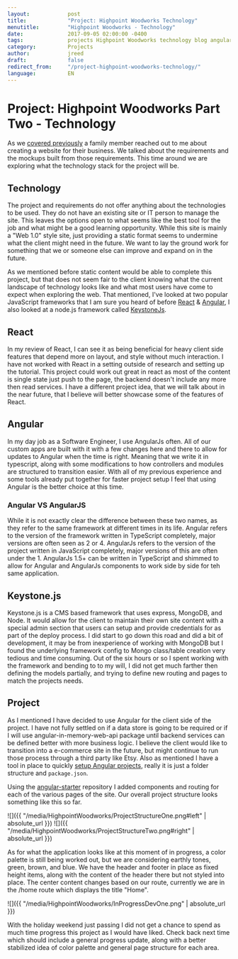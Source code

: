 ```yaml
---
layout:            post
title:             "Project: Highpoint Woodworks Technology"
menutitle:         "Highpoint Woodworks - Technology"
date:              2017-09-05 02:00:00 -0400
tags:              projects Highpoint Woodworks technology blog angular
category:          Projects
author:            jreed
draft:             false
redirect_from:     "/project-highpoint-woodworks-technology/"
language:          EN
---
```

# Project: Highpoint Woodworks Part Two - Technology
As we <a href="/blog/projects/Project-Highpoint-Woodworks-mockups">covered previously</a> a family member reached out to me about creating a website for their business. We talked about the requirements and the mockups built from those requirements. This time around we are exploring what the technology stack for the project will be.

## Technology
The project and requirements do not offer anything about the technologies to be used. They do not have an existing site or IT person to manage the site. This leaves the options open to what seems like the best tool for the job and what might be a good learning opportunity. While this site is mainly a "Web 1.0" style site, just providing a static format seems to undermine what the client might need in the future. We want to lay the ground work for something that we or someone else can improve and expand on in the future.

As we mentioned before static content would be able to complete this project, but that does not seem fair to the client knowing what the current landscape of technology looks like and what most users have come to expect when exploring the web. That mentioned, I've looked at two popular JavaScript frameworks that I am sure you heard of before [React](https://facebook.github.io/react/) & [Angular](https://angular.io/), I also looked at a node.js framework called [KeystoneJs](http://keystonejs.com/).

## React
In my review of React, I can see it as being beneficial for heavy client side features that depend more on layout, and style without much interaction. I have not worked with React in a setting outside of research and setting up the tutorial. This project could work out great in react as most of the content is single state just push to the page, the backend doesn't include any more then read services. I have a different project idea, that we will talk about in the near future, that I believe will better showcase some of the features of React.

## Angular
In my day job as a Software Engineer, I use AngularJs often. All of our custom apps are built with it with a few changes here and there to allow for updates to Angular when the time is right. Meaning that we write it in typescript, along with some modifications to how controllers and modules are structured to transition easier. With all of my previous experience and some tools already put together for faster project setup I feel that using Angular is the better choice at this time.

### Angular VS AngularJS
While it is not exactly clear the difference between these two names, as they refer to the same framework at different times in its life. Angular refers to the version of the framework written in TypeScript completely, major versions are often seen as 2 or 4. AngularJs refers to the version of the project written in JavaScript completely, major versions of this are often under the 1. AngularJs 1.5+ can be written in TypeScript and shimmed to allow for Angular and AngularJs components to work side by side for teh same application.

## Keystone.js
Keystone.js is a CMS based framework that uses express, MongoDB, and Node. It would allow for the client to maintain their own site content with a special admin section that users can setup and provide credentials for as part of the deploy process. I did start to go down this road and did a bit of development, it may be from inexperience of working with MongoDB but I found the underlying framework config to Mongo class/table creation very tedious and time consuming. Out of the six hours or so I spent working with the framework and bending to to my will, I did not get much farther then defining the models partially, and trying to define new routing and pages to match the projects needs.

## Project
As I mentioned I have decided to use Angular for the client side of the project. I have not fully settled on if a data store is going to be required or if I will use angular-in-memory-web-api package until backend services can be defined better with more business logic. I believe the client would like to transition into a e-commerce site in the future, but might continue to run those process through a third party like Etsy. Also as mentioned I have a tool in place to quickly [setup Angular projects](https://github.com/JR33D/angular-starter), really it is just a folder structure and `package.json`.

Using the [angular-starter](https://github.com/JR33D/angular-starter) repository I added components and routing for each of the various pages of the site. Our overall project structure looks something like this so far.

![]({{ "/media/HighpointWoodworks/ProjectStructureOne.png#left" | absolute_url }})
![]({{ "/media/HighpointWoodworks/ProjectStructureTwo.png#right" | absolute_url }})

As for what the application looks like at this moment of in progress, a color palette is still being worked out, but we are considering earthly tones, green, brown, and blue. We have the header and footer in place as fixed height items, along with the content of the header there but not styled into place. The center content changes based on our route, currently we are in the /home route which displays the title "Home".

![]({{ "/media/HighpointWoodworks/InProgressDevOne.png" | absolute_url }})

With the holiday weekend just passing I did not get a chance to spend as much time progress this project as I would have liked. Check back next time which should include a general progress update, along with a better stabilized idea of color palette and general page structure for each area.